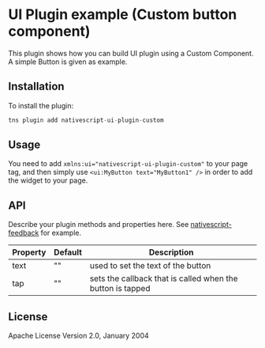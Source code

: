 # UI Plugin example (Custom button component)

This plugin shows how you can build UI plugin using a Custom Component. A simple Button is given as example.

## Installation

To install the plugin:

```javascript
tns plugin add nativescript-ui-plugin-custom
```

## Usage 

You need to add `xmlns:ui="nativescript-ui-plugin-custom"` to your page tag, and then simply use `<ui:MyButton text="MyButton1" />` in order to add the widget to your page.

## API

Describe your plugin methods and properties here. See [nativescript-feedback](https://github.com/EddyVerbruggen/nativescript-feedback) for example.
    
| Property | Default | Description |
| --- | --- | --- |
| text | "" | used to set the text of the button |
| tap | "" | sets the callback that is called when the button is tapped |
    
## License

Apache License Version 2.0, January 2004